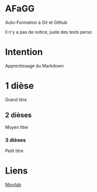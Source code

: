 # AFaGG
Auto-Formation à Git et Github

Il n'y a pas de notice, juste des tests perso

# Intention

Apprentissage du Markdown
# 1 dièse
Grand titre
## 2 dièses
Moyen titre
### 3 dièses
Petit titre

# Liens
[Movilab](http://movilab.org/)
